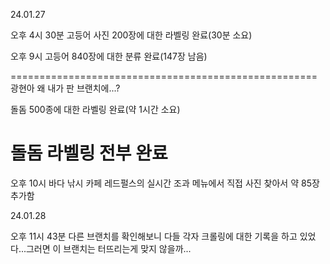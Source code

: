 24.01.27

오후 4시 30분
고등어 사진 200장에 대한 라벨링 완료(30분 소요)

오후 9시
고등어 840장에 대한 분류 완료(147장 남음)

=====================================================
광현아 왜 내가 판 브랜치에...?

돌돔 500종에 대한 라벨링 완료(약 1시간 소요)

돌돔 라벨링 전부 완료
=====================================================

오후 10시
바다 낚시 카페 레드펄스의 실시간 조과 메뉴에서 직접 사진 찾아서 약 85장 추가함


24.01.28

오후 11시 43분
다른 브랜치를 확인해보니 다들 각자 크롤링에 대한 기록을 하고 있었다...그러면 이 브랜치는 터뜨리는게 맞지 않을까...